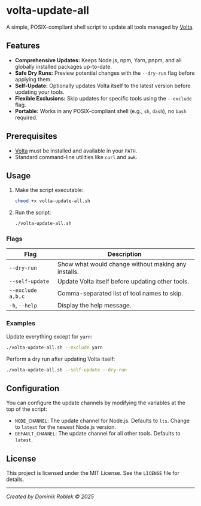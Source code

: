 # volta-update-all

A simple, POSIX-compliant shell script to update all tools managed by [Volta](https://volta.sh/).

## Features

- **Comprehensive Updates:** Keeps Node.js, npm, Yarn, pnpm, and all globally installed packages up-to-date.
- **Safe Dry Runs:** Preview potential changes with the `--dry-run` flag before applying them.
- **Self-Update:** Optionally updates Volta itself to the latest version before updating your tools.
- **Flexible Exclusions:** Skip updates for specific tools using the `--exclude` flag.
- **Portable:** Works in any POSIX-compliant shell (e.g., `sh`, `dash`), no `bash` required.

## Prerequisites

- [Volta](https://volta.sh/) must be installed and available in your `PATH`.
- Standard command-line utilities like `curl` and `awk`.

## Usage

1. Make the script executable:

   ```sh
   chmod +x volta-update-all.sh
   ```

2. Run the script:

   ```sh
   ./volta-update-all.sh
   ```

### Flags

| Flag              | Description                                         |
| ----------------- | --------------------------------------------------- |
| `--dry-run`       | Show what would change without making any installs. |
| `--self-update`   | Update Volta itself before updating other tools.    |
| `--exclude a,b,c` | Comma-separated list of tool names to skip.         |
| `-h`, `--help`    | Display the help message.                           |

### Examples

Update everything except for `yarn`:

```sh
./volta-update-all.sh --exclude yarn
```

Perform a dry run after updating Volta itself:

```sh
./volta-update-all.sh --self-update --dry-run
```

## Configuration

You can configure the update channels by modifying the variables at the top of the script:

- `NODE_CHANNEL`: The update channel for Node.js. Defaults to `lts`. Change to `latest` for the newest Node.js version.
- `DEFAULT_CHANNEL`: The update channel for all other tools. Defaults to `latest`.

## License

This project is licensed under the MIT License. See the `LICENSE` file for details.

---

_Created by Dominik Roblek © 2025_
